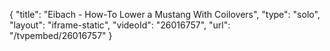 {
    "title": "Eibach - How-To Lower a Mustang With Coilovers",
    "type": "solo",
    "layout": "iframe-static",
    "videoId": "26016757",
    "url": "\/tvpembed\/26016757"
}